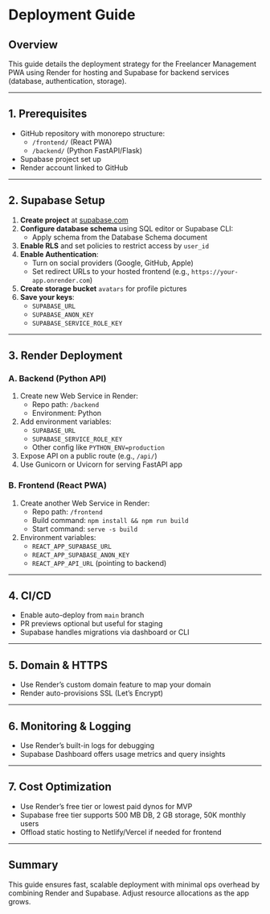 # Deployment Guide

## Overview
This guide details the deployment strategy for the Freelancer Management PWA using Render for hosting and Supabase for backend services (database, authentication, storage).

---

## 1. Prerequisites
- GitHub repository with monorepo structure:
  - `/frontend/` (React PWA)
  - `/backend/` (Python FastAPI/Flask)
- Supabase project set up
- Render account linked to GitHub

---

## 2. Supabase Setup
1. **Create project** at [supabase.com](https://supabase.com)
2. **Configure database schema** using SQL editor or Supabase CLI:
   - Apply schema from the Database Schema document
3. **Enable RLS** and set policies to restrict access by `user_id`
4. **Enable Authentication**:
   - Turn on social providers (Google, GitHub, Apple)
   - Set redirect URLs to your hosted frontend (e.g., `https://your-app.onrender.com`)
5. **Create storage bucket** `avatars` for profile pictures
6. **Save your keys**:
   - `SUPABASE_URL`
   - `SUPABASE_ANON_KEY`
   - `SUPABASE_SERVICE_ROLE_KEY`

---

## 3. Render Deployment

### A. Backend (Python API)
1. Create new Web Service in Render:
   - Repo path: `/backend`
   - Environment: Python
2. Add environment variables:
   - `SUPABASE_URL`
   - `SUPABASE_SERVICE_ROLE_KEY`
   - Other config like `PYTHON_ENV=production`
3. Expose API on a public route (e.g., `/api/`)
4. Use Gunicorn or Uvicorn for serving FastAPI app

### B. Frontend (React PWA)
1. Create another Web Service in Render:
   - Repo path: `/frontend`
   - Build command: `npm install && npm run build`
   - Start command: `serve -s build`
2. Environment variables:
   - `REACT_APP_SUPABASE_URL`
   - `REACT_APP_SUPABASE_ANON_KEY`
   - `REACT_APP_API_URL` (pointing to backend)

---

## 4. CI/CD
- Enable auto-deploy from `main` branch
- PR previews optional but useful for staging
- Supabase handles migrations via dashboard or CLI

---

## 5. Domain & HTTPS
- Use Render’s custom domain feature to map your domain
- Render auto-provisions SSL (Let’s Encrypt)

---

## 6. Monitoring & Logging
- Use Render’s built-in logs for debugging
- Supabase Dashboard offers usage metrics and query insights

---

## 7. Cost Optimization
- Use Render’s free tier or lowest paid dynos for MVP
- Supabase free tier supports 500 MB DB, 2 GB storage, 50K monthly users
- Offload static hosting to Netlify/Vercel if needed for frontend

---

## Summary
This guide ensures fast, scalable deployment with minimal ops overhead by combining Render and Supabase. Adjust resource allocations as the app grows.
